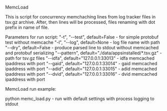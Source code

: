 MemcLoad

This is script for concurrency memchaching lines from log tracker files in tsv.gz archive.
After, then lines will be processed, files renaming with dot prefix in name of file.

Parameters for run script:
    "-t", "--test", default=False - for simple protobuf test without memcache
    "-l", "--log", default=None  - log file name with path
    "--dry", default=False - produce parsed line to stdout without memcached and protobuf serializing
    "--pattern", default="./data/appsinstalled/*.tsv.gz" - path for tsv.gz files
    "--idfa", default="127.0.0.1:33013" - idfa memcached ipaddress with port
    "--gaid", default="127.0.0.1:33014" - gaid memcached ipaddress with port
    "--adid", default="127.0.0.1:33015" - adid memcached ipaddress with port
    "--dvid", default="127.0.0.1:33016" - dvid memcached ipaddress with port

MemcLoad run example:

python memc_load.py - run with default settings with process logging to stdout
